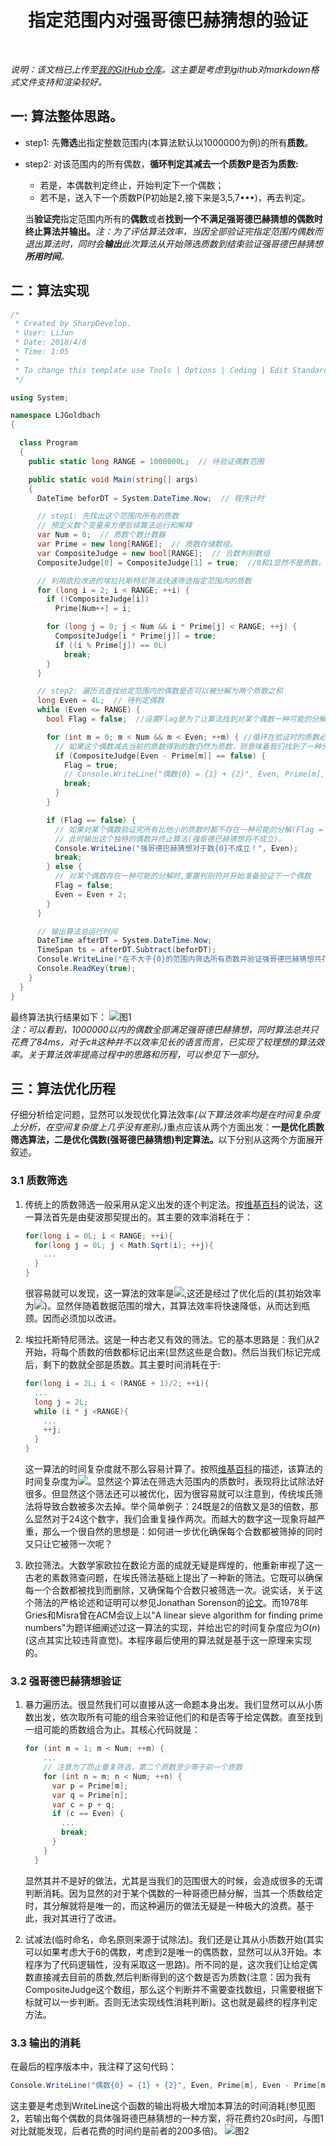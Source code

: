 <h1><center>指定范围内对强哥德巴赫猜想的验证</center></h1>
<br>

<em>说明：该文档已上传至[我的GitHub仓库](https://github.com/SilenceAndSmile/My_CSharp/blob/master/LJGoldbach/%E6%8C%87%E5%AE%9A%E8%8C%83%E5%9B%B4%E5%86%85%E9%AA%8C%E8%AF%81%E5%BC%BA%E5%93%A5%E5%BE%B7%E5%B7%B4%E8%B5%AB%E7%8C%9C%E6%83%B3.md)。这主要是考虑到github对markdown格式文件支持和渲染较好。</em>



<h2>一: 算法整体思路。</h2>

+ step1: 先<strong>筛选</strong>出指定整数范围内(本算法默认以1000000为例)的所有<strong>质数</strong>。
+ step2: 对该范围内的所有偶数，<strong>循环判定其减去一个质数P是否为质数:</strong>
  + 若是，本偶数判定终止，开始判定下一个偶数；
  + 若不是，送入下一个质数P(P初始是2,接下来是3,5,7•••)，再去判定。

  当<strong>验证完</strong>指定范围内所有的<strong>偶数</strong>或者<strong>找到一个不满足强哥德巴赫猜想的偶数时终止算法并输出。</strong><em>注：为了评估算法效率，当因全部验证完指定范围内偶数而退出算法时，同时会<strong>输出</strong>此次算法从开始筛选质数到结束验证强哥德巴赫猜想<strong>所用时间</strong>。</em>



<h2>二：算法实现</h2>

```csharp
/*
 * Created by SharpDevelop.
 * User: LiJun
 * Date: 2018/4/8
 * Time: 1:05
 *
 * To change this template use Tools | Options | Coding | Edit Standard Headers.
 */

using System;

namespace LJGoldbach
{

  class Program
  {
    public static long RANGE = 1000000L;  // 待验证偶数范围

    public static void Main(string[] args)
    {
      DateTime beforDT = System.DateTime.Now;  // 程序计时

      // step1: 先找出这个范围内所有的质数
      // 预定义数个变量来方便后续算法运行和解释
      var Num = 0;  // 质数个数计数器
      var Prime = new long[RANGE];  // 质数存储数组。
      var CompositeJudge = new bool[RANGE];  // 合数判别数组
      CompositeJudge[0] = CompositeJudge[1] = true;  //0和1显然不是质数，故他们的合数判别数组对应值为true。

      // 利用欧拉改进的埃拉托斯特尼筛法快速筛选指定范围内的质数
      for (long i = 2; i < RANGE; ++i) {
        if (!CompositeJudge[i])
          Prime[Num++] = i;

        for (long j = 0; j < Num && i * Prime[j] < RANGE; ++j) {
          CompositeJudge[i * Prime[j]] = true;
          if ((i % Prime[j]) == 0L)
            break;
        }
      }

      // step2: 遍历法查找给定范围内的偶数是否可以被分解为两个质数之和
      long Even = 4L;  // 待判定偶数
      while (Even <= RANGE) {
        bool Flag = false;	//设置Flag是为了让算法找到对某个偶数一种可能的分解就停止，从而加快判别效率。

        for (int m = 0; m < Num && m < Even; ++m) { //循环在验证时的质数必须存在且小于给定的偶数
          // 如果这个偶数减去当前的质数得到的数仍然为质数，则意味着我们找到了一种分解
          if (CompositeJudge[Even - Prime[m]] == false) {
            Flag = true;
            // Console.WriteLine("偶数{0} = {1} + {2}", Even, Prime[m], Even - Prime[m]);
            break;
          }
        }

        if (Flag == false) {
          // 如果对某个偶数验证完所有比他小的质数时都不存在一种可能的分解(Flag = false);
          // 此时输出这个独特的偶数并终止算法(强哥德巴赫猜想将不成立)。
          Console.WriteLine("强哥德巴赫猜想对于数{0}不成立！", Even);
          break;
        } else {
          // 对某个偶数存在一种可能的分解时,重置判别符并开始准备验证下一个偶数
          Flag = false;
          Even = Even + 2;
        }
      }

      // 输出算法总运行时间
      DateTime afterDT = System.DateTime.Now;
      TimeSpan ts = afterDT.Subtract(beforDT);
      Console.WriteLine("在不大于{0}的范围内筛选所有质数并验证强哥德巴赫猜想共花费{1}ms.", RANGE, ts.TotalMilliseconds);
      Console.ReadKey(true);
    }
  }
}

```
最终算法执行结果如下：
![](https://github.com/SilenceAndSmile/My_CSharp/blob/master/LJGoldbach/Result1.png "图1") <br>
<em>注：可以看到，1000000以内的偶数全部满足强哥德巴赫猜想，同时算法总共只花费了84ms，对于c#这种并不以效率见长的语言而言，已实现了较理想的算法效率。关于算法效率提高过程中的思路和历程，可以参见下一部分。</em>



<h2>三：算法优化历程</h3>
仔细分析给定问题，显然可以发现优化算法效率<em>(以下算法效率均是在时间复杂度上分析，在空间复杂度上几乎没有差别。)</em>重点应该从两个方面出发：<strong>一是优化质数筛选算法，二是优化偶数(强哥德巴赫猜想)判定算法。</strong>以下分别从这两个方面展开叙述。

<h3>3.1 质数筛选</h3>

1. 传统上的质数筛选一般采用从定义出发的逐个判定法。按[维基百科](https://zh.wikipedia.org/wiki/%E8%AF%95%E9%99%A4%E6%B3%95 "试除法")的说法，这一算法首先是由斐波那契提出的。其主要的效率消耗在于：
    ```csharp
    for(long i = 0L; i < RANGE; ++i){
      for(long j = 0L; j < Math.Sqrt(i); ++j){
        ...
      }
    }
    ```
    很容易就可以发现，这一算法的效率是![](http://latex.codecogs.com/gif.latex?\\O(n\times\sqrt{n})),这还是经过了优化后的(其初始效率为![](http://latex.codecogs.com/gif.latex?\\O(n\times\n)))。显然伴随着数据范围的增大，其算法效率将快速降低，从而达到瓶颈。因而必须加以改进。

2. 埃拉托斯特尼筛法。这是一种古老又有效的筛法。它的基本思路是：我们从2开始，将每个质数的倍数都标记出来(显然这些是合数)。然后当我们标记完成后，剩下的数就全部是质数。其主要时间消耗在于:
    ```csharp
    for(long i = 2L; i < (RANGE + 1)/2; ++i){
      ...
      long j = 2L;
      while (i * j <RANGE){
        ...
        ++j;
      }
    }
    ```
    这一算法的时间复杂度就不那么容易计算了。按照[维基百科](https://en.wikipedia.org/wiki/Sieve_of_Eratosthenes "Sieve of Eratosthenes")的描述，该算法的时间复杂度为![](http://latex.codecogs.com/png.latex?\\O(n\times\log({log{n}})))。显然这个算法在筛选大范围内的质数时，表现将比试除法好很多。但显然这个筛法还可以被优化，因为很容易就可以注意到，传统埃氏筛法将导致合数被多次去掉。举个简单例子：24既是2的倍数又是3的倍数，那么显然对于24这个数字，我们会重复操作两次。而越大的数字这一现象将越严重，那么一个很自然的思想是：如何进一步优化确保每个合数都被筛掉的同时又只让它被筛一次呢？

3. 欧拉筛法。大数学家欧拉在数论方面的成就无疑是辉煌的，他重新审视了这一古老的素数筛查问题，在埃氏筛法基础上提出了一种新的筛法。它既可以确保每一个合数都被找到而删除，又确保每个合数只被筛选一次。说实话，关于这个筛法的严格论述和证明可以参见Jonathan Sorenson的[论文](http://research.cs.wisc.edu/techreports/1990/TR909.pdf "An Introduction to Prime Number Sieves")。而1978年Gries和Misra曾在ACM会议上以"A linear sieve algorithm for finding prime numbers"为题详细阐述过这一算法的实现，并给出它的时间复杂度应为$O(n)$(这点其实比较违背直觉)。本程序最后使用的算法就是基于这一原理来实现的。

<h3>3.2 强哥德巴赫猜想验证</h3>

1. 暴力遍历法。很显然我们可以直接从这一命题本身出发。我们显然可以从小质数出发，依次取所有可能的组合来验证他们的和是否等于给定偶数。直至找到一组可能的质数组合为止。其核心代码就是：

    ```csharp
    for (int m = 1; m < Num; ++m) {
        ...
        // 注意为了防止重复筛选，第二个质数至少等于前一个质数
        for (int n = m; n < Num; ++n) {
          var p = Prime[m];
          var q = Prime[n];
          var c = p + q;
          if (c == Even) {
            ...
            break;
          }
        }
      }
    ```
    显然其并不是好的做法，尤其是当我们的范围很大的时候，会造成很多的无谓判断消耗。因为显然的对于某个偶数的一种哥德巴赫分解，当其一个质数给定时，其分解就将是唯一的，而这种遍历的做法无疑是一种极大的浪费。基于此，我对其进行了改进。

2. 试减法(临时命名，命名原则来源于试除法)。我们还是让其从小质数开始(其实可以如果考虑大于6的偶数，考虑到2是唯一的偶质数，显然可以从3开始。本程序为了代码逻辑性，没有采取这一思路)。所不同的是，这次我们让给定偶数直接减去目前的质数,然后判断得到的这个数是否为质数(注意：因为我有CompositeJudge这个数组，那么这个判断并不需要查找数组，只需要根据下标就可以一步判断。否则无法实现线性消耗判断)。这也就是最终的程序判定方法。

<h3>3.3 输出的消耗</h3>
在最后的程序版本中，我注释了这句代码：

```csharp
Console.WriteLine("偶数{0} = {1} + {2}", Even, Prime[m], Even - Prime[m]);
```
这主要是考虑到WriteLine这个函数的输出将极大增加本算法的时间消耗(参见图2，若输出每个偶数的具体强哥德巴赫猜想的一种方案，将花费约20s时间，与图1对比就能发现，后者花费的时间约是前者的200多倍)。
![](https://github.com/SilenceAndSmile/My_CSharp/blob/master/LJGoldbach/Result2.png "图2")
